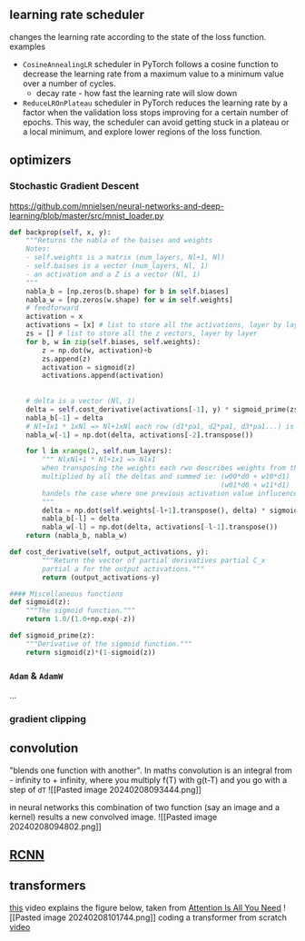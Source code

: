
## learning rate scheduler

changes the learning rate according to the state of the loss function. examples 
* `CosineAnnealingLR` scheduler in PyTorch follows a cosine function to decrease the learning rate from a maximum value to a minimum value over a number of cycles.
	* decay rate - how fast the learning rate will slow down
* `ReduceLROnPlateau` scheduler in PyTorch reduces the learning rate by a factor when the validation loss stops improving for a certain number of epochs. This way, the scheduler can avoid getting stuck in a plateau or a local minimum, and explore lower regions of the loss function.
## optimizers
### Stochastic Gradient Descent
https://github.com/mnielsen/neural-networks-and-deep-learning/blob/master/src/mnist_loader.py
```python
def backprop(self, x, y):
	"""Returns the nabla of the baises and weights
	Notes:
	- self.weights is a matrix (num_layers, Nl+1, Nl)
	- self.baises is a vector (num_layers, Nl, 1)
	- an activation and a Z is a vector (Nl, 1)
	"""
	nabla_b = [np.zeros(b.shape) for b in self.biases]
	nabla_w = [np.zeros(w.shape) for w in self.weights]
	# feedforward
	activation = x
	activations = [x] # list to store all the activations, layer by layer
	zs = [] # list to store all the z vectors, layer by layer
	for b, w in zip(self.biases, self.weights):
		z = np.dot(w, activation)+b
		zs.append(z)
		activation = sigmoid(z)
		activations.append(activation)
	
	
	# delta is a vector (Nl, 1)
	delta = self.cost_derivative(activations[-1], y) * sigmoid_prime(zs[-1]) 
	nabla_b[-1] = delta
	# Nl+1x1 * 1xNl => Nl+1xNl each row (d1*pa1, d2*pa1, d3*pa1...) is the nebla to a specific neuron in the previous layer
	nabla_w[-1] = np.dot(delta, activations[-2].transpose())

	for l in xrange(2, self.num_layers):
		""" NlxNl+1 * Nl+1x1 => Nlx1 
		when transposing the weights each rwo describes weights from the same source.
		multiplied by all the deltas and summed ie: (w00*d0 + w10*d1)
												    (w01*d0 + w11*d1)
		handels the case where one previous activation value influcences multiple activation values on the next layer 
		"""
		delta = np.dot(self.weights[-l+1].transpose(), delta) * sigmoid_prime(zs[-l])
		nabla_b[-l] = delta
		nabla_w[-l] = np.dot(delta, activations[-l-1].transpose())
	return (nabla_b, nabla_w)

def cost_derivative(self, output_activations, y):
        """Return the vector of partial derivatives partial C_x
        partial a for the output activations."""
        return (output_activations-y)

#### Miscellaneous functions
def sigmoid(z):
    """The sigmoid function."""
    return 1.0/(1.0+np.exp(-z))

def sigmoid_prime(z):
    """Derivative of the sigmoid function."""
    return sigmoid(z)*(1-sigmoid(z))
```
### `Adam` & `AdamW`
...

### gradient clipping

## convolution
"blends one function with another". In maths convolution is an integral from - infinity to + infinity, where you multiply f(T) with g(t-T) and you go with a step of `dT`
![[Pasted image 20240208093444.png]]

in neural networks this combination of two function (say an image and a kernel) results a new convolved image.
![[Pasted image 20240208094802.png]]

## [RCNN](https://en.wikipedia.org/wiki/Recurrent_neural_network)

## transformers
[this](https://www.youtube.com/watch?v=bCz4OMemCcA) video explains the figure below, taken from [Attention Is All You Need](https://arxiv.org/pdf/1706.03762.pdf)
![[Pasted image 20240208101744.png]]
coding a transformer from scratch [video](https://www.youtube.com/watch?v=ISNdQcPhsts)
